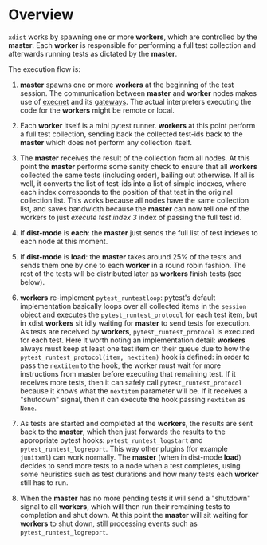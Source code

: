 # Overview #

`xdist` works by spawning one or more **workers**, which are controlled
by the **master**. Each **worker** is responsible for performing 
a full test collection and afterwards running tests as dictated by the **master**.

The execution flow is:

1. **master** spawns one or more **workers** at the beginning of
   the test session. The communication between **master** and **worker** nodes makes use of 
   [execnet](http://codespeak.net/execnet/) and its [gateways](http://codespeak.net/execnet/basics.html#gateways-bootstrapping-python-interpreters).
   The actual interpreters executing the code for the **workers** might
   be remote or local. 
  
1. Each **worker** itself is a mini pytest runner. **workers** at this
   point perform a full test collection, sending back the collected 
   test-ids back to the **master** which does not
   perform any collection itself.
     
1. The **master** receives the result of the collection from all nodes.
   At this point the **master** performs some sanity check to ensure that
   all **workers** collected the same tests (including order), bailing out otherwise.
   If all is well, it converts the list of test-ids into a list of simple
   indexes, where each index corresponds to the position of that test in the
   original collection list. This works because all nodes have the same 
   collection list, and saves bandwidth because the **master** can now tell
   one of the workers to just *execute test index 3* index of passing the
   full test id.
   
1. If **dist-mode** is **each**: the **master** just sends the full list
   of test indexes to each node at this moment.
   
1. If **dist-mode** is **load**: the **master** takes around 25% of the
   tests and sends them one by one to each **worker** in a round robin
   fashion. The rest of the tests will be distributed later as **workers**
   finish tests (see below).
   
1. **workers** re-implement `pytest_runtestloop`: pytest's default implementation
   basically loops over all collected items in the `session` object and executes
   the `pytest_runtest_protocol` for each test item, but in xdist **workers** sit idly 
   waiting for **master** to send tests for execution. As tests are
   received by **workers**, `pytest_runtest_protocol` is executed for each test. 
   Here it worth noting an implementation detail: **workers** always must keep at 
   least one test item on their queue due to how the `pytest_runtest_protocol(item, nextitem)` 
   hook is defined: in order to pass the `nextitem` to the hook, the worker must wait for more 
   instructions from master before executing that remaining test. If it receives more tests, 
   then it can safely call `pytest_runtest_protocol` because it knows what the `nextitem` parameter will be. 
   If it receives a "shutdown" signal, then it can execute the hook passing `nextitem` as `None`. 
   
1. As tests are started and completed at the **workers**, the results are sent
   back to the **master**, which then just forwards the results to 
   the appropriate pytest hooks: `pytest_runtest_logstart` and 
   `pytest_runtest_logreport`. This way other plugins (for example `junitxml`)
   can work normally. The **master** (when in dist-mode **load**) 
   decides to send more tests to a node when a test completes, using
   some heuristics such as test durations and how many tests each **worker**
   still has to run.
   
1. When the **master** has no more pending tests it will
   send a "shutdown" signal to all **workers**, which will then run their 
   remaining tests to completion and shut down. At this point the 
   **master** will sit waiting for **workers** to shut down, still
   processing events such as `pytest_runtest_logreport`.
 
